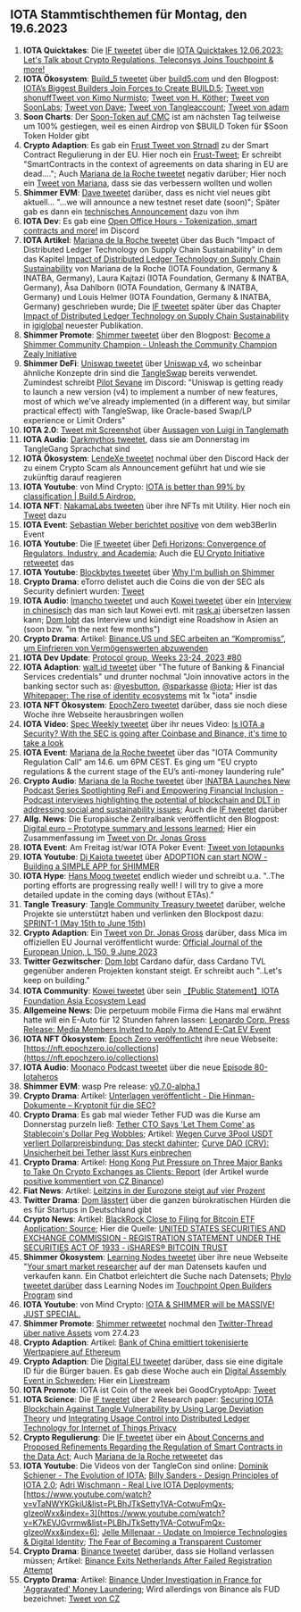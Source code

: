 ## IOTA Stammtischthemen für Montag, den 19.6.2023

1. **IOTA Quicktakes**: Die [IF tweetet]() über die [IOTA Quicktakes 12.06.2023: Let's Talk about Crypto Regulations, Teleconsys Joins Touchpoint & more!](https://www.youtube.com/watch?v=aTSPfQnntd8)
2. **IOTA Ökosystem**: [Build_5 tweetet](https://twitter.com/build5tech/status/1668508948498993152?s=20) über [build5.com](https://build5.com/) und den Blogpost: [IOTA’s Biggest Builders Join Forces to Create BUILD.5](https://build5.com/blog/build5-intro/); [Tweet von shonuff](https://twitter.com/iotahawaii/status/1668512926553059328?s=20)[Tweet von Kimo Nurmisto](https://twitter.com/KimmoNurmisto/status/1668517404660363264?s=20); [Tweet von H. Köther](https://twitter.com/HolgerKoether/status/1668517426760220674?s=20); [Tweet von SoonLabs](https://twitter.com/soon_labs/status/1668511785551364097?s=20); [Tweet von Dave](https://twitter.com/DaveRL6/status/1668513908674514944?s=20); [Tweet von Tangleaccount](https://twitter.com/TangleAcctant/status/1668595433055084545?s=20); [Tweet von adam](https://twitter.com/adam_unchained/status/1668672868325146624?s=20)
3. **Soon Charts**: Der [Soon-Token auf CMC](https://coinmarketcap.com/currencies/soonaverse/) ist am nächsten Tag teilweise um 100% gestiegen, weil es einen Airdrop von $BUILD Token für $Soon Token Holder gibt
4. **Crypto Adaption**: Es gab ein [Frust Tweet von Strnadl](https://twitter.com/archimate/status/1668521932721905665?s=20) zu der Smart Contract Regulierung in der EU. Hier noch ein [Frust-Tweet](https://twitter.com/archimate/status/1668598453469949952?s=20); Er schreibt "SmartContracts in the context of agreements on data sharing in EU are dead...."; Auch [Mariana de la Roche tweetet](https://twitter.com/Marianadlrw/status/1668568932972675073?s=20) negativ darüber; Hier noch ein [Tweet von Mariana](https://twitter.com/Marianadlrw/status/1668589962839597057?s=20), dass sie das verbessern wollten und wollen
5. **Shimmer EVM**: [Dave tweetet](https://twitter.com/fijter/status/1668352896222519301?s=20) darüber, dass es nicht viel neues gibt aktuell... "...we will announce a new testnet reset date (soon)"; Später gab es dann ein [technisches Announcement](https://twitter.com/Vrom14286662/status/1668641896023879684?s=20) dazu von ihm
6. **IOTA Dev**: Es gab eine [Open Office Hours - Tokenization, smart contracts and more!]() im Discord
7. **IOTA Artikel**: [Mariana de la Roche tweetet](https://twitter.com/Marianadlrw/status/1668360450197667841?s=20) über das Buch "Impact of Distributed Ledger Technology on Supply Chain Sustainability" in dem das Kapitel [Impact of Distributed Ledger Technology on Supply Chain Sustainability](https://www.igi-global.com/viewtitlesample.aspx?id=324633&ptid=308007&t=Impact%20of%20Distributed%20Ledger%20Technology%20on%20Supply%20Chain%20Sustainability&isxn=9781668474556) von Mariana de la Roche (IOTA Foundation, Germany & INATBA, Germany), Laura Kajtazi (IOTA Foundation, Germany & INATBA, Germany), Åsa Dahlborn (IOTA Foundation, Germany & INATBA, Germany) und Louis Helmer (IOTA Foundation, Germany & INATBA, Germany) geschrieben wurde; Die [IF tweetet](https://twitter.com/iota/status/1669253423693279233?s=20) später über das Chapter [Impact of Distributed Ledger Technology on Supply Chain Sustainability](https://www.igi-global.com/chapter/impact-of-distributed-ledger-technology-on-supply-chain-sustainability/324633) in [igiglobal](https://twitter.com/igiglobal) neuester Publikation.
8. **Shimmer Promote**: [Shimmer tweetet](https://twitter.com/shimmernet/status/1668604146398707712?s=20) über den Blogpost: [Become a Shimmer Community Champion - Unleash the Community Champion Zealy Initiative](https://blog.shimmer.network/shimmer-community-champions/)
9. **Shimmer DeFi**: [Uniswap tweetet](https://twitter.com/Uniswap/status/1668603580184502276?s=20) über [Uniswap v4](https://github.com/Uniswap/v4-core), wo scheinbar ähnliche Konzepte drin sind die [TangleSwap](https://twitter.com/TangleSwap) bereits verwendet. Zumindest schreibt [Pilot Sevane](https://twitter.com/PilotSevane) im Discord: "Uniswap is getting ready to launch a new version (v4) to implement a number of new features, most of which we've already implemented (in a different way, but similar practical effect) with TangleSwap, like Oracle-based Swap/LP experience or Limit Orders"
10. **IOTA 2.0**: [Tweet mit Screenshot](https://twitter.com/Vrom14286662/status/1668624689613377536?s=20) über [Aussagen von Luigi in Tanglemath](https://discord.com/channels/397872799483428865/399035929106579466/1118090664454922240)
11. **IOTA Audio**: [Darkmythos tweetet](https://twitter.com/DarkMythosIOTA/status/1668875926065799168?s=20), dass sie am Donnerstag im TangleGang Sprachchat sind
12. **IOTA Ökosystem**: [LendeXe tweetet](https://twitter.com/LendeXeFinance/status/1668718611505070087?s=20) nochmal über den Discord Hack der zu einem Crypto Scam als Announcement geführt hat und wie sie zukünftig darauf reagieren
13. **IOTA Youtube**: von Mind Crypto: [IOTA is better than 99% by classification | Build.5 Airdrop.](https://youtu.be/vnkX7qSMryU)
14. **IOTA NFT**: [NakamaLabs tweeten](https://twitter.com/Nakama_Labs/status/1668623181199056896?s=20) über ihre NFTs mit Utility. Hier noch ein [Tweet](https://twitter.com/Nakama_Labs/status/1668623181199056896?s=20) dazu
15. **IOTA Event**: [Sebastian Weber berichtet positive](https://twitter.com/Sebasti65365174/status/1668637265709481985?s=20) von dem web3Berlin Event
16. **IOTA Youtube**: Die [IF tweetet](https://twitter.com/iota/status/1668634330078539782?s=20) über [Defi Horizons: Convergence of Regulators, Industry, and Academia](https://youtu.be/Ado_hft6ndg); Auch die [EU Crypto Initiative retweetet](https://twitter.com/EuCInitiative/status/1668639052629721089?s=20) das
17. **IOTA Youtube**: [Blockbytes tweetet](https://twitter.com/blockbytescom/status/1668620487944208385?s=20) über [Why I'm bullish on Shimmer](https://youtu.be/i1IY4vRPhYk)
18. **Crypto Drama**: eTorro delistet auch die Coins die von der SEC als Security definiert wurden: [Tweet](https://twitter.com/coinbureau/status/1668573053964386304?s=20)
19. **IOTA Audio**: [Imancho tweetet](https://twitter.com/lmanchu/status/1668788836091199489?s=20) und auch [Kowei tweetet](https://twitter.com/kowei1995/status/1668831041870766081?s=20) über ein [Interview in chinesisch](https://open.firstory.me/story/cliu3ftr400dj01vocjebegeh/platforms) das man sich laut Kowei evtl. mit [rask.ai](https://www.rask.ai/) übersetzen lassen kann; [Dom lobt](https://twitter.com/DomSchiener/status/1668899588076457985?s=20) das Interview und kündigt eine Roadshow in Asien an (soon bzw. "in the next few months")
20. **Crypto Drama**: Artikel: [Binance.US und SEC arbeiten an “Kompromiss”, um Einfrieren von Vermögenswerten abzuwenden](https://www.btc-echo.de/schlagzeilen/binance-us-und-sec-arbeiten-an-kompromiss-um-einfrieren-von-vermoegenswerten-abzuwenden-165997/)
21. **IOTA Dev Update**: [Protocol group, Weeks 23-24, 2023 #80](https://github.com/iotaledger/research-updates/discussions/80)
22. **IOTA Adaption**: [walt.id tweetet](https://twitter.com/walt_id/status/1668885666430693376?s=20) über "The future of Banking & Financial Services credentials" und drunter nochmal "Join innovative actors in the banking sector such as: [@yesbutton](https://twitter.com/yesbutton), [@sparkasse](https://twitter.com/sparkasse) [@iota](https://twitter.com/iota); Hier ist das [Whitepaper: The rise of identity ecosystems](https://static1.squarespace.com/static/609c0ddf94bcc0278a7cbdb4/t/645cac97fe3ee925bd96364b/1683795122733/The+future+is+multi+ecosystem+_+by+walt.id.pdf) mit 1x "iota" insdie
23. **IOTA NFT Ökosystem**: [EpochZero tweetet](https://twitter.com/Epoch_0/status/1668720620467638275?s=20) darüber, dass sie noch diese Woche ihre Webseite herausbringen wollen
24. **IOTA Video**: [Spec Weekly tweetet](https://twitter.com/SpecWeekly/status/1668907710191136768?s=20) über ihr neues Video: [Is IOTA a Security? With the SEC is going after Coinbase and Binance, it's time to take a look](https://youtu.be/nWMq3vsxcWc)
25. **IOTA Event**: [Mariana de la Roche tweetet](https://twitter.com/Marianadlrw/status/1668941571419504642?s=20) über das "IOTA Community Regulation Call" am 14.6. um 6PM CEST. Es ging um "EU crypto regulations & the current stage of the EU’s anti-money laundering rule"
26. **Crypto Audio**: [Mariana de la Roche tweetet](https://twitter.com/Marianadlrw/status/1668945312579219458?s=20) über [INATBA Launches New Podcast Series Spotlighting ReFi and Empowering Financial Inclusion - Podcast interviews highlighting the potential of blockchain and DLT in addressing social and sustainability issues](https://www.blockleaders.io/news/inatba-launches-new-podcast-series-spotlighting-refi-and-empowering-financial-inclusion); Auch die [IF tweetet](https://twitter.com/iota/status/1668981625974054913?s=20) darüber
27. **Allg. News**: Die Europäische Zentralbank veröffentlicht den Blogpost: [Digital euro – Prototype summary and lessons learned](https://www.ecb.europa.eu/pub/pdf/other/ecb.prototype_summary20230526~71d0b26d55.en.pdf); Hier ein Zusammenfassung im [Tweet von Dr. Jonas Gross](https://twitter.com/Jonas__Gross/status/1668879473113014279?s=20)
28. **IOTA Event**: Am Freitag ist/war IOTA Poker Event: [Tweet von Iotapunks](https://twitter.com/IotaPunks_71/status/1668964224696041475?s=20)
29. **IOTA Youtube**: [Dj Kaiota tweetet](https://twitter.com/dj_kaiota/status/1668968347990474753?s=20) über [ADOPTION can start NOW - Building a SIMPLE APP for SHIMMER](https://m.youtube.com/watch?v=9irdEV_v4_A)
30. **IOTA Hype**: [Hans Moog tweetet](https://twitter.com/hus_qy/status/1669107777292181508?s=20) endlich wieder und schreibt u.a. "..The porting efforts are progressing really well! I will try to give a more detailed update in the coming days (without ETAs)."
31. **Tangle Treasury**: [Tangle Community Treasury tweetet](https://twitter.com/TangleTreasury/status/1669113828595093506?s=20) darüber, welche Projekte sie unterstützt haben und verlinken den Blockpost dazu: [SPRINT-1 (May 15th to June 15th)](https://hackmd.io/@turIC_28RG6k6PG4qdRL8A/BySg6HDP2)
32. **Crypto Adaption**: Ein [Tweet von Dr. Jonas Gross](https://twitter.com/Jonas__Gross/status/1668501837807271936?s=20) darüber, dass Mica im offiziellen EU Journal veröffentlicht wurde: [Official Journal of the European Union, L 150, 9 June 2023](https://eur-lex.europa.eu/legal-content/EN/TXT/?uri=OJ:L:2023:150:TOC)
33. **Twitter Gezwitscher**: [Dom lobt](https://twitter.com/DomSchiener/status/1668983424017629186?s=20) Cardano dafür, dass Cardano TVL gegenüber anderen Projekten konstant steigt. Er schreibt auch "..Let's keep on building."
34. **IOTA Community**: [Kowei tweetet](https://twitter.com/kowei1995/status/1669165650257010688?s=20) über sein [【Public Statement】IOTA Foundation Asia Ecosystem Lead](https://medium.com/@koweitseng2045/public-statement-iota-foundation-asia-ecosystem-lead-401a1df77bcf)
35. **Allgemeine News**: Die perpetuum mobile Firma die Hans mal erwähnt hatte will ein E-Auto für 12 Stunden fahren lassen: [Leonardo Corp. Press Release: Media Members Invited to Apply to Attend E-Cat EV Event](https://e-catworld.com/2023/06/14/leonardo-corp-press-release-media-members-invited-to-apply-to-attend-e-cat-ev-event/)
36. **IOTA NFT Ökosystem**: [Epoch Zero veröffentlicht](https://twitter.com/Epoch_0/status/1669359115540508672?s=20) ihre neue Webseite: [https://nft.epochzero.io/collections](https://nft.epochzero.io/collections)
37. **IOTA Audio**: [Moonaco Podcast tweetet](https://twitter.com/MoonacoPodcast/status/1669284898975170566?s=20) über die neue [Episode 80- Iotaheros](https://open.spotify.com/episode/0NdBiIyAdkbfjGw3GItMtk?si=1LV5y3RvT9GCe834-tO32g)
38. **Shimmer EVM**: wasp Pre release: [v0.7.0-alpha.1](https://github.com/iotaledger/wasp/releases/tag/v0.7.0-alpha.1)
39. **Crypto Drama**: Artikel: [Unterlagen veröffentlicht - Die Hinman-Dokumente – Kryptonit für die SEC?](https://www.btc-echo.de/news/die-hinman-dokumente-kryptonit-fuer-die-sec-165902/)
40. **Crypto Drama**: Es gab mal wieder Tether FUD was die Kurse am Donnerstag purzeln ließ: [Tether CTO Says 'Let Them Come' as Stablecoin's Dollar Peg Wobbles](https://decrypt.co/144735/tether-cto-says-let-them-come-stablecoin-peg-wobbles); Artikel: [Wegen Curve 3Pool 
USDT verliert Dollarpreisbindung: Das steckt dahinter](https://www.btc-echo.de/news/usdt-verliert-dollarpreisbindung-das-steckt-dahinter-166140/); [Curve DAO (CRV): Unsicherheit bei Tether lässt Kurs einbrechen](https://www.btc-echo.de/schlagzeilen/curve-dao-crv-unsicherheit-bei-tether-laesst-kurs-einbrechen-166135/)
41. **Crypto Drama**: Artikel: [Hong Kong Put Pressure on Three Major Banks to Take On Crypto Exchanges as Clients: Report](https://www.coindesk.com/policy/2023/06/15/hong-kong-put-pressure-on-three-major-banks-to-take-on-crypto-exchanges-as-clients-report/) (der Artikel wurde [positive kommentiert von CZ Binance](https://twitter.com/cz_binance/status/1669279522858868740?s=20))
42. **Fiat News**: Artikel: [Leitzins in der Eurozone steigt auf vier Prozent](https://www.tagesschau.de/wirtschaft/finanzen/ezb-zinsanstieg-inflation-euroraum-100.html)
43. **Twitter Drama**: [Dom lässtert](https://twitter.com/DomSchiener/status/1669311931499331584?s=20) über die ganzen bürokratischen Hürden die es für Startups in Deutschland gibt
44. **Crypto News**: Artikel: [BlackRock Close to Filing for Bitcoin ETF Application: Source](https://www.coindesk.com/business/2023/06/15/blackrock-close-to-filing-bitcoin-etf-source/); Hier die Quelle: [UNITED STATES SECURITIES AND EXCHANGE COMMISSION - REGISTRATION STATEMENT UNDER THE SECURITIES ACT OF 1933 - iSHARES® BITCOIN TRUST](https://www.sec.gov/Archives/edgar/data/1980994/000143774923017574/bit20230608_s1.htm)
45. **Shimmer Ökosystem**: [Learning Nodes tweetet](https://twitter.com/learning_nodes/status/1669518170795970560?s=20) über ihre neue Webseite "[Your smart market researcher](https://www.learningnodes.com/) auf der man Datensets kaufen und verkaufen kann. Ein Chatbot erleichtert die Suche nach Datensets; [Phylo tweetet darüber](https://twitter.com/PhyloIota/status/1669554914429923335?s=20) dass Learning Nodes im [Touchpoint Open Builders Program](https://shimmer.network/touchpoint) sind
46. **IOTA Youtube**: von Mind Crypto: [IOTA & SHIMMER will be MASSIVE! JUST SPECIAL.](https://www.youtube.com/watch?v=z6gqeIUmIJE)
47. **Shimmer Promote**: [Shimmer retweetet](https://twitter.com/shimmernet/status/1669600700588859397?s=20) nochmal den [Twitter-Thread über native Assets](https://twitter.com/shimmernet/status/1651617265693884417?s=20) vom 27.4.23
48. **Crypto Adaption**: Artikel: [Bank of China emittiert tokenisierte Wertpapiere auf Ethereum](https://www.btc-echo.de/news/bank-of-china-emittiert-tokenisierte-wertpapiere-auf-ethereum-166005/)
49. **Crypto Adaption**: Die [Digital EU tweetet](https://twitter.com/DigitalEU/status/1669628042308665345?s=20) darüber, dass sie eine digitale ID für die Bürger bauen. Es gab diese Woche auch ein [Digital Assembly Event in Schweden](https://digital-strategy.ec.europa.eu/en/events/digital-assembly-2023-digital-open-and-secure-europe); Hier ein [Livestream](https://www.youtube.com/watch?v=Ltb6GcBrAS0)
50. **IOTA Promote**: IOTA ist Coin of the week bei GoodCryptoApp: [Tweet](https://twitter.com/GoodCryptoApp/status/1669359899774681088?s=20)
51. **IOTA Science**: Die [IF tweetet](https://twitter.com/iota/status/1669646002654007297?s=20) über 2 Research paper: [Securing IOTA Blockchain Against Tangle Vulnerability by Using Large Deviation Theory](https://ieeexplore.ieee.org/abstract/document/10145922) und [Integrating Usage Control into Distributed Ledger Technology for Internet of Things Privacy](https://ieeexplore.ieee.org/abstract/document/10144624)
52. **Crypto Regulierung**: Die [IF tweetet](https://twitter.com/iota/status/1669668652730265601?s=20) über ein [About Concerns and Proposed Refinements Regarding the Regulation of Smart Contracts in the Data Act](https://data-act.info/); Auch [Mariana de la Roche retweetet](https://twitter.com/Marianadlrw/status/1669687921610309634?s=20) das
53. **IOTA Youtube**: Die Videos von der TangleCon sind online: [Dominik Schiener - The Evolution of IOTA](https://www.youtube.com/watch?v=Z7RS1eh40Cc&list=PLBhJTkSetty1VA-CotwuFmQx-gIzeoWxx&index=2); [Billy Sanders - Design Principles of IOTA 2.0](https://www.youtube.com/watch?v=k6XVtFY-XJU&list=PLBhJTkSetty1VA-CotwuFmQx-gIzeoWxx&index=5); [Adri Wischmann - Real Live IOTA Deployments](https://www.youtube.com/watch?v=vTaNWYKGkiU&list=PLBhJTkSetty1VA-CotwuFmQx-gIzeoWxx&index=3); [https://www.youtube.com/watch?v=vTaNWYKGkiU&list=PLBhJTkSetty1VA-CotwuFmQx-gIzeoWxx&index=3](https://www.youtube.com/watch?v=K7kEVJGvrmw&list=PLBhJTkSetty1VA-CotwuFmQx-gIzeoWxx&index=6); [Jelle Millenaar - Update on Impierce Technologies & Digital Identity](https://www.youtube.com/watch?v=Y1noZTf9ePI&list=PLBhJTkSetty1VA-CotwuFmQx-gIzeoWxx&index=8); [The Fear of Becoming a Transparent Customer](https://www.youtube.com/watch?v=k69Q2he3R0M&list=PLBhJTkSetty1VA-CotwuFmQx-gIzeoWxx&index=4)
54. **Crypto Drama**: [Binance tweetet](https://twitter.com/binance/status/1669628787267624961?s=20) darüber, dass sie Holland verlassen müssen; Artikel: [Binance Exits Netherlands After Failed Registration Attempt](https://www.bloomberg.com/news/articles/2023-06-16/binance-exits-netherlands-after-failed-registration-attempt#xj4y7vzkg)
55. **Crypto Drama**: Artikel: [Binance Under Investigation in France for 'Aggravated' Money Laundering](https://www.coindesk.com/policy/2023/06/16/binance-under-investigation-in-france-accused-of-aggravated-money-laundering/); Wird allerdings von Binance als FUD bezeichnet: [Tweet von CZ](https://twitter.com/cz_binance/status/1669690219329716224?s=20)
